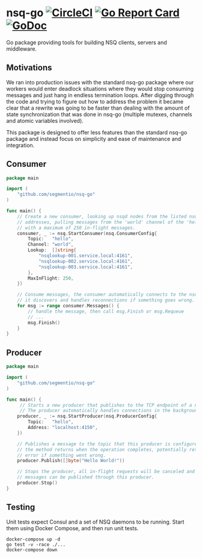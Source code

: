 nsq-go [![CircleCI](https://circleci.com/gh/segmentio/nsq-go.svg?style=shield)](https://circleci.com/gh/segmentio/nsq-go) [![Go Report Card](https://goreportcard.com/badge/github.com/segmentio/nsq-go)](https://goreportcard.com/report/github.com/segmentio/nsq-go) [![GoDoc](https://godoc.org/github.com/segmentio/nsq-go?status.svg)](https://godoc.org/github.com/segmentio/nsq-go)
======

Go package providing tools for building NSQ clients, servers and middleware.

Motivations
-----------

We ran into production issues with the standard nsq-go package where our workers
would enter deadlock situations where they would stop consuming messages and
just hang in endless termination loops.
After digging through the code and trying to figure out how to address the
problem it became clear that a rewrite was going to be faster than dealing with
the amount of state synchronization that was done in nsq-go (multiple mutexes,
channels and atomic variables involved).

This package is designed to offer less features than the standard nsq-go package
and instead focus on simplicity and ease of maintenance and integration.

Consumer
--------

```go
package main

import (
    "github.com/segmentio/nsq-go"
)

func main() {
    // Create a new consumer, looking up nsqd nodes from the listed nsqlookup
    // addresses, pulling messages from the 'world' channel of the 'hello' topic
    // with a maximum of 250 in-flight messages.
    consumer, _ := nsq.StartConsumer(nsq.ConsumerConfig{
        Topic:   "hello",
        Channel: "world",
        Lookup:  []string{
            "nsqlookup-001.service.local:4161",
            "nsqlookup-002.service.local:4161",
            "nsqlookup-003.service.local:4161",
        },
        MaxInFlight: 250,
    })

    // Consume messages, the consumer automatically connects to the nsqd nodes
    // it discovers and handles reconnections if something goes wrong.
    for msg := range consumer.Messages() {
        // handle the message, then call msg.Finish or msg.Requeue
        // ...
        msg.Finish()
    }
}
```

Producer
--------

```go
package main

import (
    "github.com/segmentio/nsq-go"
)

func main() {
     // Starts a new producer that publishes to the TCP endpoint of a nsqd node.
     // The producer automatically handles connections in the background.
    producer, _ := nsq.StartProducer(nsq.ProducerConfig{
        Topic:   "hello",
        Address: "localhost:4150",
    })

    // Publishes a message to the topic that this producer is configured for,
    // the method returns when the operation completes, potentially returning an
    // error if something went wrong.
    producer.Publish([]byte("Hello World!"))

    // Stops the producer, all in-flight requests will be canceled and no more
    // messages can be published through this producer.
    producer.Stop()
}
```

Testing
-------

Unit tests expect Consul and a set of NSQ daemons to be running. Start them
using Docker Compose, and then run unit tests.

```shell
docker-compose up -d
go test -v -race ./...
docker-compose down
```
